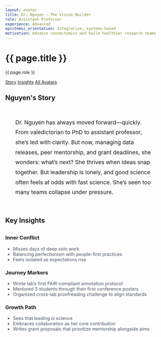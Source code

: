 ```yaml
---
layout: avatar
title: Dr. Nguyen – The Vision Builder
role: Assistant Professor
experience: Advanced
epistemic_orientation: Integrative, systems-based
motivation: Advance connectomics and build healthier research teams
---
```


<div class="main-content">
<div class="hero hero-spaced hero-rounded">
  <div class="hero-content">
    <div class="avatar-header">
      <div>
        <h1>{{ page.title }}</h1>
        <p class="hero-subtitle">{{ page.role }}</p>
      </div>
    </div>
  </div>
</div>

<nav class="avatar-nav">
  <a href="#story">Story</a>
  <a href="#insights">Insights</a>
  <a href="{{ '/avatars/' | relative_url }}">All Avatars</a>
</nav>

<section class="section" id="story">
  <h2>Nguyen's Story</h2>
  <div style="background: var(--brain-gray); padding: 2rem; border-radius: 12px; margin: 1rem 0;">
    <p style="font-size: 1.1rem; line-height: 1.8; color: var(--synapse-black); margin: 0;">
      Dr. Nguyen has always moved forward—quickly. From valedictorian to PhD to assistant professor, she’s led with clarity. But now, managing data releases, peer mentorship, and grant deadlines, she wonders: what’s next? She thrives when ideas snap together. But leadership is lonely, and good science often feels at odds with fast science. She’s seen too many teams collapse under pressure.
    </p>
  </div>
</section>

<section class="section" id="insights">
  <h2>Key Insights</h2>
  <div class="cards-grid" style="margin: 2rem 0;">
    <div class="card" style="border-left: 4px solid var(--neural-blue);">
      <h3 style="color: var(--neural-blue);">Inner Conflict</h3>
      <ul style="color: #4b5563; margin: 0; font-size: 0.9rem;">
        <li>Misses days of deep solo work</li>
        <li>Balancing perfectionism with people-first practices</li>
        <li>Feels isolated as expectations rise</li>
      </ul>
    </div>
    <div class="card" style="border-left: 4px solid var(--cerebral-purple);">
      <h3 style="color: var(--cerebral-purple);">Journey Markers</h3>
      <ul style="color: #4b5563; margin: 0; font-size: 0.9rem;">
        <li>Wrote lab’s first FAIR-compliant annotation protocol</li>
        <li>Mentored 3 students through their first conference posters</li>
        <li>Organized cross-lab proofreading challenge to align standards</li>
      </ul>
    </div>
    <div class="card" style="border-left: 4px solid var(--axon-cyan);">
      <h3 style="color: var(--axon-cyan);">Growth Path</h3>
      <ul style="color: #4b5563; margin: 0; font-size: 0.9rem;">
        <li>Sees that leading <em>is</em> science</li>
        <li>Embraces collaboration as her core contribution</li>
        <li>Writes grant proposals that prioritize mentorship alongside aims</li>
      </ul>
    </div>
  </div>
</section>

</div>
